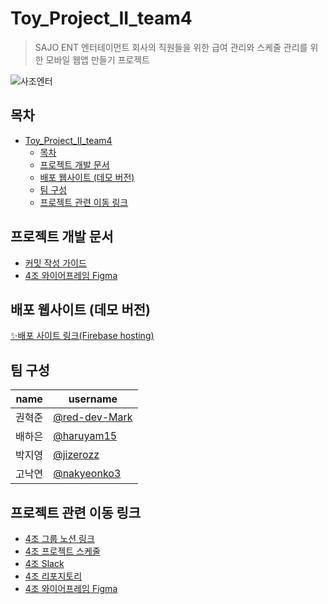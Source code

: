 # Toy_Project_II_team4

> SAJO ENT 엔터테이먼트 회사의 직원들을 위한 급여 관리와 스케줄 관리를 위한 모바일 웹앱 만들기 프로젝트

![사조엔터](https://github.com/user-attachments/assets/7820e264-8a5a-4cac-a0f6-e5740ef70f62)

## 목차

- [Toy_Project_II_team4](#toy_project_ii_team4)
  - [목차](#목차)
  - [프로젝트 개발 문서](#프로젝트-개발-문서)
  - [배포 웹사이트 (데모 버전)](#배포-웹사이트-데모-버전)
  - [팀 구성](#팀-구성)
  - [프로젝트 관련 이동 링크](#프로젝트-관련-이동-링크)

## 프로젝트 개발 문서

- [커밋 작성 가이드](./document/커밋작성가이드.md)
- [4조 와이어프레임 Figma](https://www.figma.com/design/jT5wqMl73uJmI0ss6SEMlw/%ED%86%A0%EC%9D%B4%ED%94%84%EB%A1%9C%EC%A0%9D%ED%8A%B82_4%EC%A1%B0?node-id=3-399&t=YnnKgBAasqVjwjDT-1)

## 배포 웹사이트 (데모 버전)

[✨배포 사이트 링크(Firebase hosting)](https://toy-project2-team4-fastcom4.web.app/)

## 팀 구성

| name   | username                                         |
| ------ | ------------------------------------------------ |
| 권혁준 | [@red-dev-Mark](https://github.com/red-dev-Mark) |
| 배하은 | [@haruyam15](https://github.com/haruyam15)       |
| 박지영 | [@jizerozz](https://github.com/jizerozz)         |
| 고낙연 | [@nakyeonko3](https://github.com/nakyeonko3)     |

## 프로젝트 관련 이동 링크

- [4조 그룹 노션 링크](https://www.notion.so/Template-4-557b0dd51fa04f508fd874767d2f9cb1)
- [4조 프로젝트 스케줄](https://github.com/orgs/Dev-FE-1/projects/18/views/1)
- [4조 Slack](https://app.slack.com/client/T072V0GD6LR/C07E28SBF7S)
- [4조 리포지토리](https://github.com/Dev-FE-1/Toy_Project_II_team4)
- [4조 와이어프레임 Figma](https://www.figma.com/design/jT5wqMl73uJmI0ss6SEMlw/%ED%86%A0%EC%9D%B4%ED%94%84%EB%A1%9C%EC%A0%9D%ED%8A%B82_4%EC%A1%B0?node-id=3-399&t=YnnKgBAasqVjwjDT-1)
